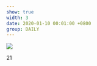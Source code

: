 ```yaml
---
show: true
width: 3
date: 2020-01-10 00:01:00 +0800
group: DAILY
---
```

<div>
  <img data-src="/assets/images/etc/daily2.jpg" class="lazy w-100 rounded-top" src="{{ '/assets/images/empty_300x200.png' | relative_url }}">
  <div class="card-body">
    <p class="card-text">
      21
    </p>
  </div>
</div>
